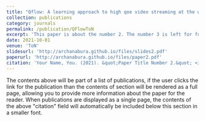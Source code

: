 ```yaml
---
title: "Qflow: A learning approach to high qoe video streaming at the wireless edge, Rajarshi Bhattacharyya, Archana Bura, Desik Rengarajan, Mason Rumuly, Bainan Xia, Srinivas Shakkottai, Dileep Kalathil, Ricky KP Mok, Amogh Dhamdhere, IEEE/ACM Transactions on Networking, 2021"
collection: publications
category: journals
permalink: /publication/QFlowToN
excerpt: 'This paper is about the number 2. The number 3 is left for future work.'
date: 2021-10-01
venue: 'ToN'
slidesurl: 'http://archanabura.github.io/files/slides2.pdf'
paperurl: 'http://archanabura.github.io/files/paper2.pdf'
citation: 'Your Name, You. (2021). &quot;Paper Title Number 2.&quot; <i>Journal 1</i>. 1(2).'
---
```


The contents above will be part of a list of publications, if the user clicks the link for the publication than the contents of section will be rendered as a full page, allowing you to provide more information about the paper for the reader. When publications are displayed as a single page, the contents of the above "citation" field will automatically be included below this section in a smaller font.
